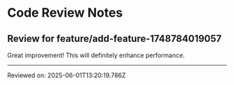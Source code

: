 # Code Review Notes

## Review for feature/add-feature-1748784019057

Great improvement! This will definitely enhance performance.

---
Reviewed on: 2025-06-01T13:20:19.786Z